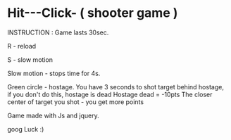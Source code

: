 # Hit---Click-   ( shooter game )
INSTRUCTION :
Game lasts 30sec.

R - reload

S - slow motion

Slow motion - stops time for 4s.

Green circle - hostage. You have 3 seconds to shot target behind hostage, if you don't do this, hostage is dead                  Hostage dead = -10pts 
The closer center of target you shot - you get more points

Game made with Js and jquery.

goog Luck :)

